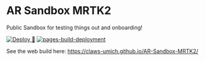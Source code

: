 # AR Sandbox MRTK2

Public Sandbox for testing things out and onboarding!

[![Deploy 🚀](https://github.com/CLAWS-UMICH/AR-Sandbox-MRTK2/actions/workflows/main.yml/badge.svg?branch=main)](https://github.com/CLAWS-UMICH/AR-Sandbox-MRTK2/actions/workflows/main.yml)
[![pages-build-deployment](https://github.com/CLAWS-UMICH/AR-Sandbox-MRTK2/actions/workflows/pages/pages-build-deployment/badge.svg?branch=gh-pages)](https://github.com/CLAWS-UMICH/AR-Sandbox-MRTK2/actions/workflows/pages/pages-build-deployment)

See the web build here: https://claws-umich.github.io/AR-Sandbox-MRTK2/
